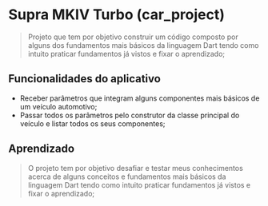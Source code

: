 # Supra MKIV Turbo (car_project)

> Projeto que tem por objetivo construir um código composto por alguns dos fundamentos mais básicos da linguagem Dart tendo como intuito praticar fundamentos já vistos e fixar o aprendizado;

## Funcionalidades do aplicativo

- Receber parâmetros que integram alguns componentes mais básicos de um veículo automotivo;
- Passar todos os parâmetros pelo construtor da classe principal do veículo e listar todos os seus componentes;

## Aprendizado

> O projeto tem por objetivo desafiar e testar meus conhecimentos acerca de alguns conceitos e fundamentos mais básicos da linguagem Dart tendo como intuito praticar fundamentos já vistos e fixar o aprendizado;
